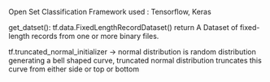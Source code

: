 Open Set Classification
Framework used : Tensorflow, Keras


get_datset():
tf.data.FixedLengthRecordDataset()
	return A Dataset of fixed-length records from one or more binary files.


tf.truncated_normal_initializer ->
	normal distribution is random distribution generating a bell shaped curve, truncated normal distribution truncates this curve from either side or top or bottom

	